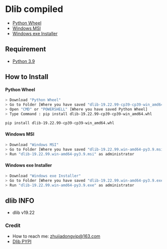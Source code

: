 # Dlib compiled
- [Python Wheel](https://raw.githubusercontent.com/shashankx86/dlib_compiled/main/dlib-19.22.99-cp39-cp39-win_amd64.whl)
- [Windows MSI](https://raw.githubusercontent.com/shashankx86/dlib_compiled/main/dlib-19.22.99.win-amd64-py3.9.msi)
- [Windows exe Installer](https://raw.githubusercontent.com/shashankx86/dlib_compiled/main/dlib-19.22.99.win-amd64-py3.9.exe)

## Requirement 
- [Python 3.9](https://www.python.org/downloads/)

## How to Install
#### Python Wheel
```bash
> Download "Python Wheel"
> Go to Folder [Where you have saved "dlib-19.22.99-cp39-cp39-win_amd64.whl"]
> Open "CMD" or "POWERSHELL" [Where you have saved Python Wheel] 
> Type Command : pip install dlib-19.22.99-cp39-cp39-win_amd64.whl
```
```bash
pip install dlib-19.22.99-cp39-cp39-win_amd64.whl
```
#### Windows MSI
```bash
> Download "Windows MSI"
> Go to Folder [Where you have saved "dlib-19.22.99.win-amd64-py3.9.msi"]
> Run "dlib-19.22.99.win-amd64-py3.9.msi" as administrator
```
#### Windows exe Installer
```bash
> Download "Windows exe Installer"
> Go to Folder [Where you have saved "dlib-19.22.99.win-amd64-py3.9.exe"]
> Run "dlib-19.22.99.win-amd64-py3.9.exe" as administrator
```
## dlib INFO
- dlib v19.22
### Credit 
- How to reach me: [zhujiadongvip@163.com](mailto:zhujiadongvip@163.com)
- [Dlib PYPI](https://pypi.org/project/dlib/)
